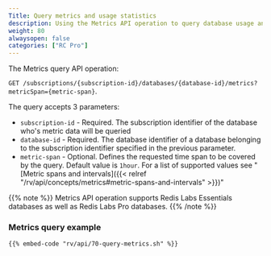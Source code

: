 ```yaml
---
Title: Query metrics and usage statistics
description: Using the Metrics API operation to query database usage and statistics information
weight: 80
alwaysopen: false
categories: ["RC Pro"]
---
```

The Metrics query API operation:

`GET /subscriptions/{subscription-id}/databases/{database-id}/metrics?metricSpan={metric-span}`.

The query accepts 3 parameters:

- `subscription-id` - Required. The subscription identifier of the database who's metric data will be queried
- `database-id` - Required. The database identifier of a database belonging to the subscription identifier specified in the previous parameter.
- `metric-span` - Optional. Defines the requested time span to be covered by the query. Default value is `1hour`. For a list of supported values see "[Metric spans and intervals]({{< relref  "/rv/api/concepts/metrics#metric-spans-and-intervals" >}})"

{{% note %}}
Metrics API operation supports Redis Labs Essentials databases as well as Redis Labs Pro databases.
{{% /note %}}

### Metrics query example

```shell
{{% embed-code "rv/api/70-query-metrics.sh" %}}
```
